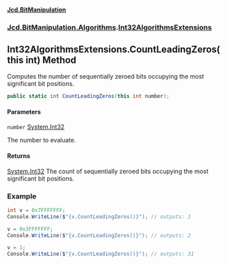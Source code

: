 #### [Jcd.BitManipulation](index 'index')

### [Jcd.BitManipulation.Algorithms](Jcd.BitManipulation.Algorithms 'Jcd.BitManipulation.Algorithms').[Int32AlgorithmsExtensions](Jcd.BitManipulation.Algorithms.Int32AlgorithmsExtensions 'Jcd.BitManipulation.Algorithms.Int32AlgorithmsExtensions')

## Int32AlgorithmsExtensions.CountLeadingZeros(this int) Method

Computes the number of sequentially zeroed bits occupying the
most significant bit positions.

```csharp
public static int CountLeadingZeros(this int number);
```

#### Parameters

<a name='Jcd.BitManipulation.Algorithms.Int32AlgorithmsExtensions.CountLeadingZeros(thisint).number'></a>

`number` [System.Int32](https://docs.microsoft.com/en-us/dotnet/api/System.Int32 'System.Int32')

The number to evaluate.

#### Returns

[System.Int32](https://docs.microsoft.com/en-us/dotnet/api/System.Int32 'System.Int32')
The count of sequentially zeroed bits occupying the most significant bit positions.

### Example

```csharp
int v = 0x7FFFFFFF;
Console.WriteLine($"{v.CountLeadingZeros()}"); // outputs: 1

v = 0x3FFFFFFF;
Console.WriteLine($"{v.CountLeadingZeros()}"); // outputs: 2

v = 1;
Console.WriteLine($"{v.CountLeadingZeros()}"); // outputs: 31
```